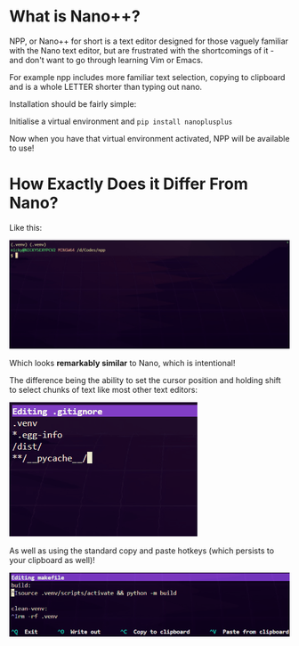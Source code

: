 # What is Nano++?

NPP, or Nano++ for short is a text editor designed for those vaguely familiar with the Nano text editor, but are frustrated with the shortcomings of it - and don't want to go through learning Vim or Emacs.

For example npp includes more familiar text selection, copying to clipboard and is a whole LETTER shorter than typing out nano.

Installation should be fairly simple:

Initialise a virtual environment and `pip install nanoplusplus`

Now when you have that virtual environment activated, NPP will be available to use!

# How Exactly Does it Differ From Nano?

Like this:

![General overview of NanoPlusPlus](assets/general%20overview.gif)

Which looks **remarkably similar** to Nano, which is intentional!

The difference being the ability to set the cursor position and holding shift to select chunks of text like most other text editors:

![Selecting via arrow keys](assets/selection.gif)

As well as using the standard copy and paste hotkeys (which persists to your clipboard as well)!

![Copying and Pasting](assets/clipboarding.gif)